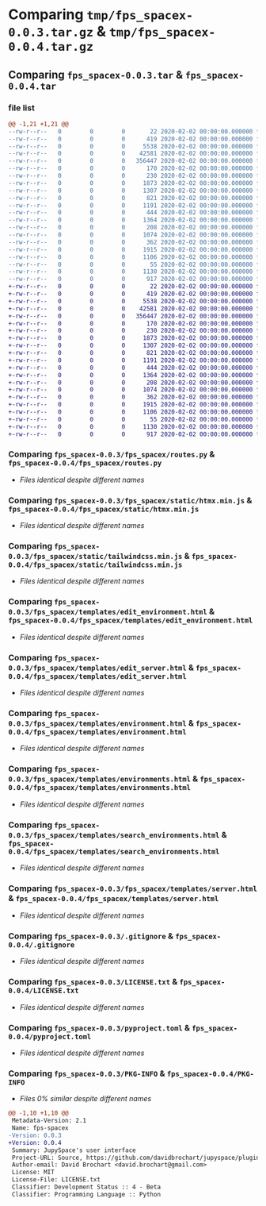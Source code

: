 # Comparing `tmp/fps_spacex-0.0.3.tar.gz` & `tmp/fps_spacex-0.0.4.tar.gz`

## Comparing `fps_spacex-0.0.3.tar` & `fps_spacex-0.0.4.tar`

### file list

```diff
@@ -1,21 +1,21 @@
--rw-r--r--   0        0        0       22 2020-02-02 00:00:00.000000 fps_spacex-0.0.3/fps_spacex/__init__.py
--rw-r--r--   0        0        0      419 2020-02-02 00:00:00.000000 fps_spacex-0.0.3/fps_spacex/main.py
--rw-r--r--   0        0        0     5538 2020-02-02 00:00:00.000000 fps_spacex-0.0.3/fps_spacex/routes.py
--rw-r--r--   0        0        0    42581 2020-02-02 00:00:00.000000 fps_spacex-0.0.3/fps_spacex/static/htmx.min.js
--rw-r--r--   0        0        0   356447 2020-02-02 00:00:00.000000 fps_spacex-0.0.3/fps_spacex/static/tailwindcss.min.js
--rw-r--r--   0        0        0      170 2020-02-02 00:00:00.000000 fps_spacex-0.0.3/fps_spacex/templates/create_environment.html
--rw-r--r--   0        0        0      230 2020-02-02 00:00:00.000000 fps_spacex-0.0.3/fps_spacex/templates/create_server.html
--rw-r--r--   0        0        0     1873 2020-02-02 00:00:00.000000 fps_spacex-0.0.3/fps_spacex/templates/edit_environment.html
--rw-r--r--   0        0        0     1307 2020-02-02 00:00:00.000000 fps_spacex-0.0.3/fps_spacex/templates/edit_server.html
--rw-r--r--   0        0        0      821 2020-02-02 00:00:00.000000 fps_spacex-0.0.3/fps_spacex/templates/environment.html
--rw-r--r--   0        0        0     1191 2020-02-02 00:00:00.000000 fps_spacex-0.0.3/fps_spacex/templates/environments.html
--rw-r--r--   0        0        0      444 2020-02-02 00:00:00.000000 fps_spacex-0.0.3/fps_spacex/templates/index.html
--rw-r--r--   0        0        0     1364 2020-02-02 00:00:00.000000 fps_spacex-0.0.3/fps_spacex/templates/search_environments.html
--rw-r--r--   0        0        0      208 2020-02-02 00:00:00.000000 fps_spacex-0.0.3/fps_spacex/templates/searched_environments.html
--rw-r--r--   0        0        0     1074 2020-02-02 00:00:00.000000 fps_spacex-0.0.3/fps_spacex/templates/server.html
--rw-r--r--   0        0        0      362 2020-02-02 00:00:00.000000 fps_spacex-0.0.3/fps_spacex/templates/servers.html
--rw-r--r--   0        0        0     1915 2020-02-02 00:00:00.000000 fps_spacex-0.0.3/.gitignore
--rw-r--r--   0        0        0     1106 2020-02-02 00:00:00.000000 fps_spacex-0.0.3/LICENSE.txt
--rw-r--r--   0        0        0       55 2020-02-02 00:00:00.000000 fps_spacex-0.0.3/README.md
--rw-r--r--   0        0        0     1130 2020-02-02 00:00:00.000000 fps_spacex-0.0.3/pyproject.toml
--rw-r--r--   0        0        0      917 2020-02-02 00:00:00.000000 fps_spacex-0.0.3/PKG-INFO
+-rw-r--r--   0        0        0       22 2020-02-02 00:00:00.000000 fps_spacex-0.0.4/fps_spacex/__init__.py
+-rw-r--r--   0        0        0      419 2020-02-02 00:00:00.000000 fps_spacex-0.0.4/fps_spacex/main.py
+-rw-r--r--   0        0        0     5538 2020-02-02 00:00:00.000000 fps_spacex-0.0.4/fps_spacex/routes.py
+-rw-r--r--   0        0        0    42581 2020-02-02 00:00:00.000000 fps_spacex-0.0.4/fps_spacex/static/htmx.min.js
+-rw-r--r--   0        0        0   356447 2020-02-02 00:00:00.000000 fps_spacex-0.0.4/fps_spacex/static/tailwindcss.min.js
+-rw-r--r--   0        0        0      170 2020-02-02 00:00:00.000000 fps_spacex-0.0.4/fps_spacex/templates/create_environment.html
+-rw-r--r--   0        0        0      230 2020-02-02 00:00:00.000000 fps_spacex-0.0.4/fps_spacex/templates/create_server.html
+-rw-r--r--   0        0        0     1873 2020-02-02 00:00:00.000000 fps_spacex-0.0.4/fps_spacex/templates/edit_environment.html
+-rw-r--r--   0        0        0     1307 2020-02-02 00:00:00.000000 fps_spacex-0.0.4/fps_spacex/templates/edit_server.html
+-rw-r--r--   0        0        0      821 2020-02-02 00:00:00.000000 fps_spacex-0.0.4/fps_spacex/templates/environment.html
+-rw-r--r--   0        0        0     1191 2020-02-02 00:00:00.000000 fps_spacex-0.0.4/fps_spacex/templates/environments.html
+-rw-r--r--   0        0        0      444 2020-02-02 00:00:00.000000 fps_spacex-0.0.4/fps_spacex/templates/index.html
+-rw-r--r--   0        0        0     1364 2020-02-02 00:00:00.000000 fps_spacex-0.0.4/fps_spacex/templates/search_environments.html
+-rw-r--r--   0        0        0      208 2020-02-02 00:00:00.000000 fps_spacex-0.0.4/fps_spacex/templates/searched_environments.html
+-rw-r--r--   0        0        0     1074 2020-02-02 00:00:00.000000 fps_spacex-0.0.4/fps_spacex/templates/server.html
+-rw-r--r--   0        0        0      362 2020-02-02 00:00:00.000000 fps_spacex-0.0.4/fps_spacex/templates/servers.html
+-rw-r--r--   0        0        0     1915 2020-02-02 00:00:00.000000 fps_spacex-0.0.4/.gitignore
+-rw-r--r--   0        0        0     1106 2020-02-02 00:00:00.000000 fps_spacex-0.0.4/LICENSE.txt
+-rw-r--r--   0        0        0       55 2020-02-02 00:00:00.000000 fps_spacex-0.0.4/README.md
+-rw-r--r--   0        0        0     1130 2020-02-02 00:00:00.000000 fps_spacex-0.0.4/pyproject.toml
+-rw-r--r--   0        0        0      917 2020-02-02 00:00:00.000000 fps_spacex-0.0.4/PKG-INFO
```

### Comparing `fps_spacex-0.0.3/fps_spacex/routes.py` & `fps_spacex-0.0.4/fps_spacex/routes.py`

 * *Files identical despite different names*

### Comparing `fps_spacex-0.0.3/fps_spacex/static/htmx.min.js` & `fps_spacex-0.0.4/fps_spacex/static/htmx.min.js`

 * *Files identical despite different names*

### Comparing `fps_spacex-0.0.3/fps_spacex/static/tailwindcss.min.js` & `fps_spacex-0.0.4/fps_spacex/static/tailwindcss.min.js`

 * *Files identical despite different names*

### Comparing `fps_spacex-0.0.3/fps_spacex/templates/edit_environment.html` & `fps_spacex-0.0.4/fps_spacex/templates/edit_environment.html`

 * *Files identical despite different names*

### Comparing `fps_spacex-0.0.3/fps_spacex/templates/edit_server.html` & `fps_spacex-0.0.4/fps_spacex/templates/edit_server.html`

 * *Files identical despite different names*

### Comparing `fps_spacex-0.0.3/fps_spacex/templates/environment.html` & `fps_spacex-0.0.4/fps_spacex/templates/environment.html`

 * *Files identical despite different names*

### Comparing `fps_spacex-0.0.3/fps_spacex/templates/environments.html` & `fps_spacex-0.0.4/fps_spacex/templates/environments.html`

 * *Files identical despite different names*

### Comparing `fps_spacex-0.0.3/fps_spacex/templates/search_environments.html` & `fps_spacex-0.0.4/fps_spacex/templates/search_environments.html`

 * *Files identical despite different names*

### Comparing `fps_spacex-0.0.3/fps_spacex/templates/server.html` & `fps_spacex-0.0.4/fps_spacex/templates/server.html`

 * *Files identical despite different names*

### Comparing `fps_spacex-0.0.3/.gitignore` & `fps_spacex-0.0.4/.gitignore`

 * *Files identical despite different names*

### Comparing `fps_spacex-0.0.3/LICENSE.txt` & `fps_spacex-0.0.4/LICENSE.txt`

 * *Files identical despite different names*

### Comparing `fps_spacex-0.0.3/pyproject.toml` & `fps_spacex-0.0.4/pyproject.toml`

 * *Files identical despite different names*

### Comparing `fps_spacex-0.0.3/PKG-INFO` & `fps_spacex-0.0.4/PKG-INFO`

 * *Files 0% similar despite different names*

```diff
@@ -1,10 +1,10 @@
 Metadata-Version: 2.1
 Name: fps-spacex
-Version: 0.0.3
+Version: 0.0.4
 Summary: JupySpace's user interface
 Project-URL: Source, https://github.com/davidbrochart/jupyspace/plugins/fps-spacex
 Author-email: David Brochart <david.brochart@gmail.com>
 License: MIT
 License-File: LICENSE.txt
 Classifier: Development Status :: 4 - Beta
 Classifier: Programming Language :: Python
```

